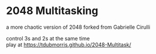 # 2048 Multitasking
a more chaotic version of 2048 forked from Gabrielle Cirulli

control 3s and 2s at the same time  
play at https://tdubmorris.github.io/2048-Multitask/
